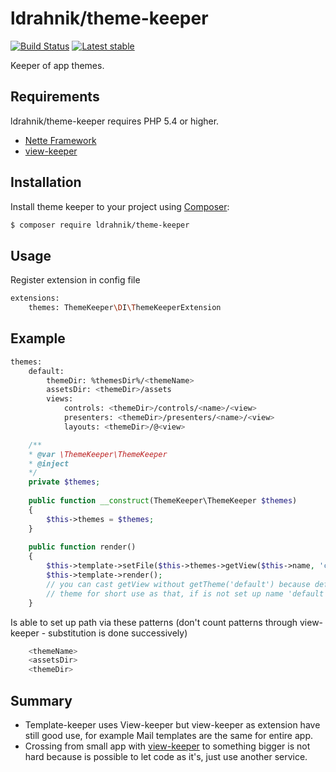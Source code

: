 ldrahnik/theme-keeper
======

[![Build Status](https://travis-ci.org/ldrahnik/theme-keeper.svg)](https://travis-ci.org/ldrahnik/theme-keeper)
[![Latest stable](https://img.shields.io/packagist/v/ldrahnik/theme-keeper.svg)](https://packagist.org/packages/ldrahnik/theme-keeper)

Keeper of app themes.

Requirements
------------

ldrahnik/theme-keeper requires PHP 5.4 or higher.

- [Nette Framework](https://github.com/nette/nette)
- [view-keeper](https://github.com/ldrahnik/view-keeper)

Installation
------------

Install theme keeper to your project using  [Composer](http://getcomposer.org/):

```sh
$ composer require ldrahnik/theme-keeper
```

Usage
-----

Register extension in config file

```sh
extensions:
	themes: ThemeKeeper\DI\ThemeKeeperExtension
```

Example
-------

```sh
themes:
	default:
		themeDir: %themesDir%/<themeName>
		assetsDir: <themeDir>/assets
		views:
			controls: <themeDir>/controls/<name>/<view>
			presenters: <themeDir>/presenters/<name>/<view>
			layouts: <themeDir>/@<view>
```

```php
	/**
	* @var \ThemeKeeper\ThemeKeeper 
	* @inject 
	*/
	private $themes;
	
	public function __construct(ThemeKeeper\ThemeKeeper $themes)
    {
		$this->themes = $themes;
    }
    
    public function render()
    {
    	$this->template->setFile($this->themes->getView($this->name, 'controls'));
		$this->template->render();
		// you can cast getView without getTheme('default') because default name is automatically default
		// theme for short use as that, if is not set up name 'default', is choosen first theme in order
    }
```

Is able to set up path via these patterns (don't count patterns through view-keeper - substitution is done successively)
``` sh
	<themeName>
	<assetsDir>
	<themeDir>
```

Summary
-------

- Template-keeper uses View-keeper but view-keeper as extension have still good use, for example Mail templates are the same for entire app.
- Crossing from small app with [view-keeper](https://github.com/ldrahnik/view-keeper) to something bigger is not hard because is possible to let code as it's, just use another service.
